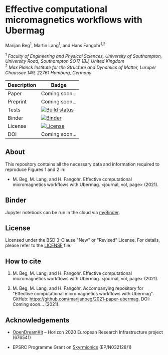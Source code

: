 # Effective computational micromagnetics workflows with Ubermag
Marijan Beg<sup>1</sup>, Martin Lang<sup>1</sup>, and Hans Fangohr<sup>1,2</sup>

<sup>1</sup> *Faculty of Engineering and Physical Sciences, University of Southampton, University Road, Southampton SO17 1BJ, United Kingdom*  
<sup>2</sup> *Max Planck Institute for the Structure and Dynamics of Matter, Luruper Chaussee 149, 22761 Hamburg, Germany*  

| Description | Badge |
| --- | --- |
| Paper | Coming soon... |
| Preprint | Coming soon... |
| Tests | [![Build status](https://github.com/marijanbeg/2021-paper-ubermag/workflows/workflow/badge.svg)](https://github.com/marijanbeg/2021-paper-ubermag/actions) |
| Binder | [![Binder](https://mybinder.org/badge_logo.svg)](https://mybinder.org/v2/gh/marijanbeg/2021-paper-ubermag/HEAD?filepath=notebooks%2Fubermag-example.ipynb) |
| License | [![License](https://img.shields.io/badge/License-BSD%203--Clause-blue.svg)](https://opensource.org/licenses/BSD-3-Clause) |
| DOI | Coming soon... |

## About

This repository contains all the necessary data and information required to reproduce Figures 1 and 2 in:

- M. Beg, M. Lang, and H. Fangohr. Effective computational micromagnetics workflows with Ubermag. <journal, vol, page> (2021).

## Binder

Jupyter notebook can be run in the cloud via [myBinder](https://mybinder.org/v2/gh/marijanbeg/2021-paper-ubermag/HEAD?filepath=notebooks%2Fubermag-example.ipynb).

## License

Licensed under the BSD 3-Clause "New" or "Revised" License. For details, please refer to the [LICENSE](LICENSE) file.

## How to cite

1. M. Beg, M. Lang, and H. Fangohr. Effective computational micromagnetics workflows with Ubermag. <journal, vol, page> (2021).

2. M. Beg, M. Lang, and H. Fangohr. Accompanying repository for "Effective computational micromagnetics workflows with Ubermag". GitHub: https://github.com/marijanbeg/2021-paper-ubermag, DOI: Coming soon... (2021).

## Acknowledgements

- [OpenDreamKit](http://opendreamkit.org/) – Horizon 2020 European Research Infrastructure project (676541)

- EPSRC Programme Grant on [Skyrmionics](http://www.skyrmions.ac.uk) (EP/N032128/1)
